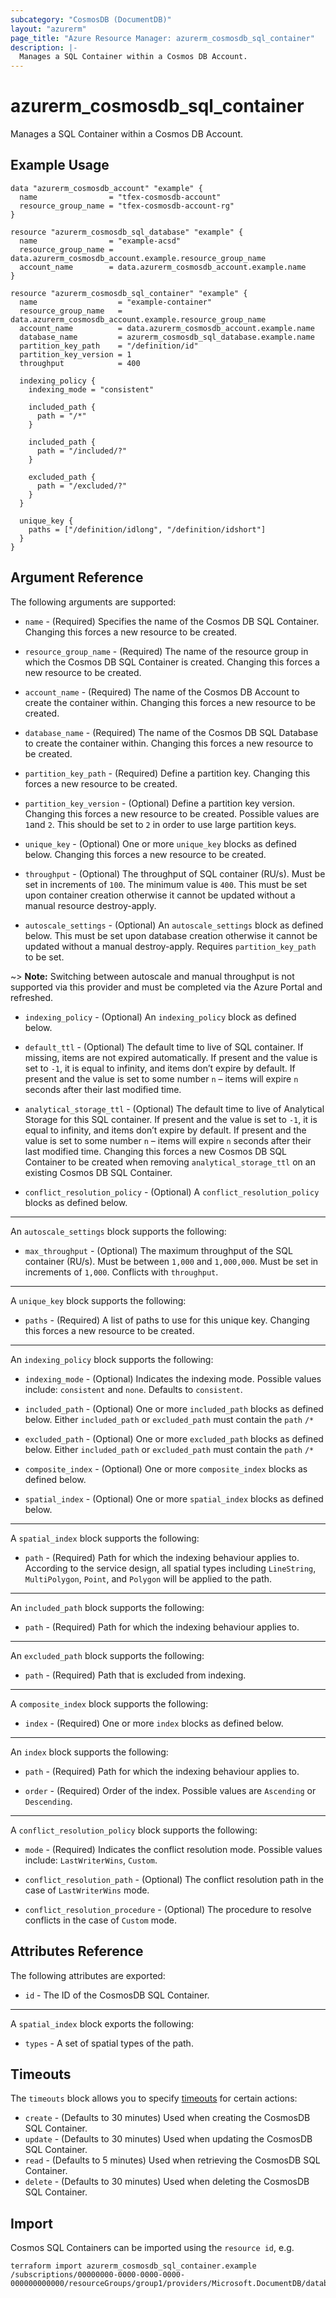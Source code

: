 ```yaml
---
subcategory: "CosmosDB (DocumentDB)"
layout: "azurerm"
page_title: "Azure Resource Manager: azurerm_cosmosdb_sql_container"
description: |-
  Manages a SQL Container within a Cosmos DB Account.
---
```


# azurerm_cosmosdb_sql_container

Manages a SQL Container within a Cosmos DB Account.

## Example Usage

```hcl
data "azurerm_cosmosdb_account" "example" {
  name                = "tfex-cosmosdb-account"
  resource_group_name = "tfex-cosmosdb-account-rg"
}

resource "azurerm_cosmosdb_sql_database" "example" {
  name                = "example-acsd"
  resource_group_name = data.azurerm_cosmosdb_account.example.resource_group_name
  account_name        = data.azurerm_cosmosdb_account.example.name
}

resource "azurerm_cosmosdb_sql_container" "example" {
  name                  = "example-container"
  resource_group_name   = data.azurerm_cosmosdb_account.example.resource_group_name
  account_name          = data.azurerm_cosmosdb_account.example.name
  database_name         = azurerm_cosmosdb_sql_database.example.name
  partition_key_path    = "/definition/id"
  partition_key_version = 1
  throughput            = 400

  indexing_policy {
    indexing_mode = "consistent"

    included_path {
      path = "/*"
    }

    included_path {
      path = "/included/?"
    }

    excluded_path {
      path = "/excluded/?"
    }
  }

  unique_key {
    paths = ["/definition/idlong", "/definition/idshort"]
  }
}
```

## Argument Reference

The following arguments are supported:

* `name` - (Required) Specifies the name of the Cosmos DB SQL Container. Changing this forces a new resource to be created.

* `resource_group_name` - (Required) The name of the resource group in which the Cosmos DB SQL Container is created. Changing this forces a new resource to be created.

* `account_name` - (Required) The name of the Cosmos DB Account to create the container within. Changing this forces a new resource to be created.

* `database_name` - (Required) The name of the Cosmos DB SQL Database to create the container within. Changing this forces a new resource to be created.

* `partition_key_path` - (Required) Define a partition key. Changing this forces a new resource to be created.

* `partition_key_version` - (Optional) Define a partition key version. Changing this forces a new resource to be created. Possible values are `1`and `2`. This should be set to `2` in order to use large partition keys.

* `unique_key` - (Optional) One or more `unique_key` blocks as defined below. Changing this forces a new resource to be created.

* `throughput` - (Optional) The throughput of SQL container (RU/s). Must be set in increments of `100`. The minimum value is `400`. This must be set upon container creation otherwise it cannot be updated without a manual resource destroy-apply.

* `autoscale_settings` - (Optional) An `autoscale_settings` block as defined below. This must be set upon database creation otherwise it cannot be updated without a manual destroy-apply. Requires `partition_key_path` to be set.

~> **Note:** Switching between autoscale and manual throughput is not supported via this provider and must be completed via the Azure Portal and refreshed. 

* `indexing_policy` - (Optional) An `indexing_policy` block as defined below.

* `default_ttl` - (Optional) The default time to live of SQL container. If missing, items are not expired automatically. If present and the value is set to `-1`, it is equal to infinity, and items don’t expire by default. If present and the value is set to some number `n` – items will expire `n` seconds after their last modified time.

* `analytical_storage_ttl` - (Optional) The default time to live of Analytical Storage for this SQL container. If present and the value is set to `-1`, it is equal to infinity, and items don’t expire by default. If present and the value is set to some number `n` – items will expire `n` seconds after their last modified time. Changing this forces a new Cosmos DB SQL Container to be created when removing `analytical_storage_ttl` on an existing Cosmos DB SQL Container.

* `conflict_resolution_policy` - (Optional)  A `conflict_resolution_policy` blocks as defined below.

---

An `autoscale_settings` block supports the following:

* `max_throughput` - (Optional) The maximum throughput of the SQL container (RU/s). Must be between `1,000` and `1,000,000`. Must be set in increments of `1,000`. Conflicts with `throughput`.

---
A `unique_key` block supports the following:

* `paths` - (Required) A list of paths to use for this unique key. Changing this forces a new resource to be created.

---
An `indexing_policy` block supports the following:

* `indexing_mode` - (Optional) Indicates the indexing mode. Possible values include: `consistent` and `none`. Defaults to `consistent`.

* `included_path` - (Optional) One or more `included_path` blocks as defined below. Either `included_path` or `excluded_path` must contain the `path` `/*`

* `excluded_path` - (Optional) One or more `excluded_path` blocks as defined below. Either `included_path` or `excluded_path` must contain the `path` `/*`

* `composite_index` - (Optional) One or more `composite_index` blocks as defined below.

* `spatial_index` - (Optional) One or more `spatial_index` blocks as defined below.

---

A `spatial_index` block supports the following:

* `path` - (Required) Path for which the indexing behaviour applies to. According to the service design, all spatial types including `LineString`, `MultiPolygon`, `Point`, and `Polygon` will be applied to the path.

---

An `included_path` block supports the following:

* `path` - (Required) Path for which the indexing behaviour applies to.

---

An `excluded_path` block supports the following:

* `path` - (Required) Path that is excluded from indexing.

---

A `composite_index` block supports the following:

* `index` - (Required) One or more `index` blocks as defined below.

---

An `index` block supports the following:

* `path` - (Required) Path for which the indexing behaviour applies to.

* `order` - (Required) Order of the index. Possible values are `Ascending` or `Descending`.

---

A `conflict_resolution_policy` block supports the following:

* `mode` - (Required) Indicates the conflict resolution mode. Possible values include: `LastWriterWins`, `Custom`.

* `conflict_resolution_path` - (Optional) The conflict resolution path in the case of `LastWriterWins` mode.

* `conflict_resolution_procedure` - (Optional) The procedure to resolve conflicts in the case of `Custom` mode.

## Attributes Reference

The following attributes are exported:

* `id` - The ID of the CosmosDB SQL Container.

---

A `spatial_index` block exports the following:

* `types` - A set of spatial types of the path.

## Timeouts

The `timeouts` block allows you to specify [timeouts](https://www.terraform.io/language/resources/syntax#operation-timeouts) for certain actions:

* `create` - (Defaults to 30 minutes) Used when creating the CosmosDB SQL Container.
* `update` - (Defaults to 30 minutes) Used when updating the CosmosDB SQL Container.
* `read` - (Defaults to 5 minutes) Used when retrieving the CosmosDB SQL Container.
* `delete` - (Defaults to 30 minutes) Used when deleting the CosmosDB SQL Container.

## Import

Cosmos SQL Containers can be imported using the `resource id`, e.g.

```shell
terraform import azurerm_cosmosdb_sql_container.example /subscriptions/00000000-0000-0000-0000-000000000000/resourceGroups/group1/providers/Microsoft.DocumentDB/databaseAccounts/account1/sqlDatabases/database1/containers/container1
```
